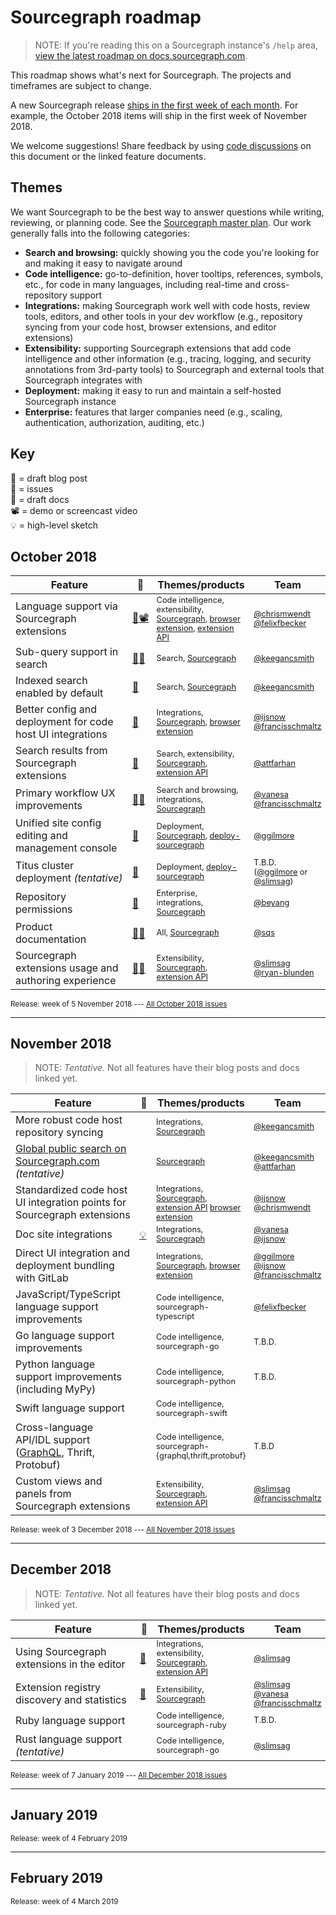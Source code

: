 # Sourcegraph roadmap

> NOTE: If you're reading this on a Sourcegraph instance's `/help` area, [view the latest roadmap on docs.sourcegraph.com](https://docs.sourcegraph.com/dev/roadmap).

This roadmap shows what's next for Sourcegraph. The projects and timeframes are subject to change.

A new Sourcegraph release [ships in the first week of each month](https://about.sourcegraph.com/blog). For example, the October 2018 items will ship in the first week of November 2018.

We welcome suggestions! Share feedback by using [code discussions](https://about.sourcegraph.com/blog/discuss-code-and-docs-in-repositories) on this document or the linked feature documents.

## Themes

We want Sourcegraph to be the best way to answer questions while writing, reviewing, or planning code. See the [Sourcegraph master plan](https://about.sourcegraph.com/plan). Our work generally falls into the following categories:

- **Search and browsing:** quickly showing you the code you're looking for and making it easy to navigate around
- **Code intelligence:** go-to-definition, hover tooltips, references, symbols, etc., for code in many languages, including real-time and cross-repository support
- **Integrations:** making Sourcegraph work well with code hosts, review tools, editors, and other tools in your dev workflow (e.g., repository syncing from your code host, browser extensions, and editor extensions)
- **Extensibility:** supporting Sourcegraph extensions that add code intelligence and other information (e.g., tracing, logging, and security annotations from 3rd-party tools) to Sourcegraph and external tools that Sourcegraph integrates with
- **Deployment:** making it easy to run and maintain a self-hosted Sourcegraph instance
- **Enterprise:** features that larger companies need (e.g., scaling, authentication, authorization, auditing, etc.)

## Key

📣 = draft blog post<br>
🐞 = issues<br>
📖 = draft docs<br>
📽 = demo or screencast video<br>
💡 = high-level sketch<br>

<style>
tr td:nth-child(2) {
width: 0;
white-space: nowrap;
padding: 6px;
}
tr td:nth-child(3), tr td:nth-child(4) {
width: 20%;
font-size: 80%;
}
</style>

## October 2018

Feature | 🔗 | Themes/products | Team
------- | --- | -------- | ----
Language support via Sourcegraph extensions | [📣](https://sourcegraph.com/github.com/sourcegraph/about/-/blob/projects/simplified-language-support.md)[📽️](https://sourcegraph.slack.com/archives/G9EN3TJDD/p1539988097000100) | Code intelligence, extensibility, [Sourcegraph][sourcegraph], [browser extension][browser-extensions], [extension API][sourcegraph-extension-api] | [@chrismwendt][chrismwendt] [@felixfbecker][felixfbecker]
Sub-query support in search | [📣](https://github.com/sourcegraph/about/pull/8)[💡](https://sourcegraph.sgdev.org/github.com/sourcegraph/docs-private/-/blob/201809/hierarchical-search-2.md) | Search, [Sourcegraph][sourcegraph] | [@keegancsmith][keegancsmith]
Indexed search enabled by default | [📖](https://github.com/sourcegraph/sourcegraph/pull/459) | Search, [Sourcegraph][sourcegraph] | [@keegancsmith][keegancsmith]
Better config and deployment for code host UI integrations | [📣](https://github.com/sourcegraph/about/pull/38) | Integrations, [Sourcegraph][sourcegraph], [browser extension][browser-extensions] | [@ijsnow][ijsnow] [@francisschmaltz][francisschmaltz]
Search results from Sourcegraph extensions | [📣](https://github.com/sourcegraph/about/pull/40) | Search, extensibility, [Sourcegraph][sourcegraph], [extension API][sourcegraph-extension-api] | [@attfarhan][attfarhan]
Primary workflow UX improvements | [📣](https://github.com/sourcegraph/about/pull/39)[🐞](https://github.com/sourcegraph/sourcegraph/issues?q=is%3Aopen+is%3Aissue+assignee%3Avanesa+milestone%3A%22October+2018%22) | Search and browsing, integrations, [Sourcegraph][sourcegraph] | [@vanesa][vanesa] [@francisschmaltz][francisschmaltz]
Unified site config editing and management console | [📣](https://github.com/sourcegraph/about/pull/36) | Deployment, [Sourcegraph][sourcegraph], [deploy-sourcegraph][deploy-sourcegraph] | [@ggilmore][ggilmore]
Titus cluster deployment *(tentative)* | [📣](https://github.com/sourcegraph/about/pull/37) | Deployment, [deploy-sourcegraph][deploy-sourcegraph] | T.B.D. ([@ggilmore][ggilmore] or [@slimsag][slimsag])
Repository permissions | [📖](https://sourcegraph.com/github.com/sourcegraph/about/-/blob/projects/acls.md) | Enterprise, integrations, [Sourcegraph][sourcegraph] | [@beyang][beyang]
Product documentation | [📖](https://docs.sourcegraph.com/dev/documentation)[📖](https://github.com/sourcegraph/docs.sourcegraph.com#readme) | All, [Sourcegraph][sourcegraph] | [@sqs][sqs]
Sourcegraph extensions usage and authoring experience | [📖](https://docs.google.com/document/d/13LSEzCphgBCiMJfdCpfKgD6Qvu6hQhuHJSqz7A1dmk4/edit#)[🐞](https://github.com/sourcegraph/sourcegraph-extension-api/issues?q=is%3Aopen+is%3Aissue+label%3Anext-release) | Extensibility, [Sourcegraph][sourcegraph], [extension API][sourcegraph-extension-api] | [@slimsag][slimsag] [@ryan-blunden][ryan-blunden]

<small>Release: week of 5 November 2018 --- [All October 2018 issues](https://github.com/issues?utf8=%E2%9C%93&q=is%3Aissue+is%3Aopen+author%3Asqs+archived%3Afalse+sort%3Aupdated-desc+repo%3Asourcegraph%2Fsourcegraph-extension-api+repo%3Asourcegraph%2Fsourcegraph+repo%3Asourcegraph%2Fenterprise+repo%3Asourcegraph%2Fsourcegraph-extension-api+repo%3Asourcegraph%2Fbrowser-extensions+repo%3Asourcegraph%2Fextensions-client-common+repo%3Asourcegraph%2Fsrc-cli+repo%3Asourcegraph%2Fcodeintellify+repo%3Asourcegraph%2Fgo-langserver+repo%3Asourcegraph%2Fjavascript-typescript-langserver+repo%3Asourcegraph%2Fjava-langserver+repo%3Asourcegraph%2Fdocs.sourcegraph.com+milestone%3A%22October+2018%22)</small>

---

## November 2018

> NOTE: *Tentative.* Not all features have their blog posts and docs linked yet.

Feature | 🔗 | Themes/products | Team
------- | --- | -------- | ----
More robust code host repository syncing | | Integrations, [Sourcegraph][sourcegraph] | [@keegancsmith][keegancsmith]
[Global public search on Sourcegraph.com](https://github.com/sourcegraph/about/pull/8) *(tentative)* | | [Sourcegraph][sourcegraph] | [@keegancsmith][keegancsmith] [@attfarhan][attfarhan]
Standardized code host UI integration points for Sourcegraph extensions | | Integrations, [Sourcegraph][sourcegraph], [extension API][sourcegraph-extension-api] [browser extension][browser-extensions] | [@ijsnow][ijsnow] [@chrismwendt][chrismwendt]
Doc site integrations | [💡](https://sourcegraph.sgdev.org/github.com/sourcegraph/docs-private/-/blob/201808/docs-code-intel.md) | Integrations, [Sourcegraph][sourcegraph] | [@vanesa][vanesa] [@ijsnow][ijsnow]
Direct UI integration and deployment bundling with GitLab | | Integrations, [Sourcegraph][sourcegraph], [browser extension][browser-extensions] | [@ggilmore][ggilmore] [@ijsnow][ijsnow] [@francisschmaltz][francisschmaltz]
JavaScript/TypeScript language support improvements | | Code intelligence, sourcegraph-typescript | [@felixfbecker][felixfbecker]
Go language support improvements | | Code intelligence, sourcegraph-go | T.B.D.
Python language support improvements (including MyPy) | | Code intelligence, sourcegraph-python | T.B.D.
Swift language support | | Code intelligence, sourcegraph-swift | | T.B.D. ([@nicksnyder][nicksnyder] or [@chrismwendt][chrismwendt]?)
Cross-language API/IDL support ([GraphQL](https://sourcegraph.com/github.com/sourcegraph/about/-/blob/projects/graphql-sourcegraph-extension.md), Thrift, Protobuf) | | Code intelligence, sourcegraph-{graphql,thrift,protobuf} | T.B.D
Custom views and panels from Sourcegraph extensions | | Extensibility, [Sourcegraph][sourcegraph], [extension API][sourcegraph-extension-api] | [@slimsag][slimsag] [@francisschmaltz][francisschmaltz]

<small>Release: week of 3 December 2018 --- [All November 2018 issues](https://github.com/issues?utf8=%E2%9C%93&q=is%3Aissue+is%3Aopen+author%3Asqs+archived%3Afalse+sort%3Aupdated-desc+repo%3Asourcegraph%2Fsourcegraph-extension-api+repo%3Asourcegraph%2Fsourcegraph+repo%3Asourcegraph%2Fenterprise+repo%3Asourcegraph%2Fsourcegraph-extension-api+repo%3Asourcegraph%2Fbrowser-extensions+repo%3Asourcegraph%2Fextensions-client-common+repo%3Asourcegraph%2Fsrc-cli+repo%3Asourcegraph%2Fcodeintellify+repo%3Asourcegraph%2Fgo-langserver+repo%3Asourcegraph%2Fjavascript-typescript-langserver+repo%3Asourcegraph%2Fjava-langserver+repo%3Asourcegraph%2Fdocs.sourcegraph.com+milestone%3A%22November+2018%22)</small>

---

## December 2018

> NOTE: *Tentative.* Not all features have their blog posts and docs linked yet.

Feature | 🔗 | Themes/products | Team
------- | --- | -------- | ----
Using Sourcegraph extensions in the editor | [📣](https://docs.google.com/document/d/1_NTon70WY6uHzogGPBG06FRatNCVrKvSbHbZUEKY9xM/edit) | Integrations, extensibility, [Sourcegraph][sourcegraph], [extension API][sourcegraph-extension-api] | [@slimsag][slimsag]
Extension registry discovery and statistics | [📣](https://github.com/sourcegraph/docs-private/blob/master/201809/tentative/social-cxp-registry.md) | Extensibility, [Sourcegraph][sourcegraph] | [@slimsag][slimsag] [@vanesa][vanesa] [@francisschmaltz][francisschmaltz]
Ruby language support | | Code intelligence, sourcegraph-ruby | T.B.D.
Rust language support *(tentative)* | | Code intelligence, sourcegraph-go | [@slimsag][slimsag]

<small>Release: week of 7 January 2019 --- [All December 2018 issues](https://github.com/issues?utf8=%E2%9C%93&q=is%3Aissue+is%3Aopen+author%3Asqs+archived%3Afalse+sort%3Aupdated-desc+repo%3Asourcegraph%2Fsourcegraph-extension-api+repo%3Asourcegraph%2Fsourcegraph+repo%3Asourcegraph%2Fenterprise+repo%3Asourcegraph%2Fsourcegraph-extension-api+repo%3Asourcegraph%2Fbrowser-extensions+repo%3Asourcegraph%2Fextensions-client-common+repo%3Asourcegraph%2Fsrc-cli+repo%3Asourcegraph%2Fcodeintellify+repo%3Asourcegraph%2Fgo-langserver+repo%3Asourcegraph%2Fjavascript-typescript-langserver+repo%3Asourcegraph%2Fjava-langserver+repo%3Asourcegraph%2Fdocs.sourcegraph.com+milestone%3A%22November+2018%22)</small>

---

## January 2019

<small>Release: week of 4 February 2019</small>

---

## February 2019

<small>Release: week of 4 March 2019</small>

[sourcegraph]: https://github.com/sourcegraph/sourcegraph
[sourcegraph-extension-api]: https://github.com/sourcegraph/sourcegraph-extension-api
[browser-extensions]: https://github.com/sourcegraph/browser-extensions
[deploy-sourcegraph]: https://github.com/sourcegraph/deploy-sourcegraph
[chrismwendt]: https://github.com/chrismwendt
[keegancsmith]: https://github.com/keegancsmith
[vanesa]: https://github.com/vanesa
[attfarhan]: https://github.com/attfarhan
[sqs]: https://github.com/sqs
[beyang]: https://github.com/beyany
[ggilmore]: https://github.com/ggilmore
[ryan-blunden]: https://github.com/ryan-blunden
[francisschmaltz]: https://github.com/francisschmaltz
[ijsnow]: https://github.com/ijsnow
[nicksnyder]: https://github.com/nicksnyder
[dadlerj]: https://github.com/dadlerj
[felixfbecker]: https://github.com/felixfbecker
[slimsag]: https://github.com/slimsag
[kattmingming]: https://github.com/kattmingming


<!--

Prior art:

https://docs.microsoft.com/en-us/visualstudio/productinfo/vs-roadmap

-->
